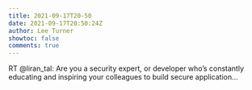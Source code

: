 ```yaml
---
title: 2021-09-17T20-50
date: 2021-09-17T20:50:24Z
author: Lee Turner
showtoc: false
comments: true
---
```


RT @liran_tal: Are you a security expert, or developer who’s constantly educating and inspiring your colleagues to build secure application…

